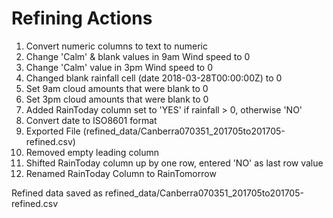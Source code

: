 # Refining Actions

1. Convert numeric columns to text to numeric
2. Change 'Calm' & blank values in 9am Wind speed to 0
3. Change 'Calm' value in 3pm Wind speed to 0
4. Changed blank rainfall cell (date 2018-03-28T00:00:00Z) to 0
5. Set 9am cloud amounts that were blank to 0
6. Set 3pm cloud amounts that were blank to 0
7. Added RainToday column set to 'YES' if rainfall > 0, otherwise 'NO'
8. Convert date to ISO8601 format
9. Exported File (refined_data/Canberra070351_201705to201705-refined.csv)
10. Removed empty leading column
11. Shifted RainToday column up by one row, entered 'NO' as last row value
12. Renamed RainToday Column to RainTomorrow

Refined data saved as refined_data/Canberra070351_201705to201705-refined.csv
